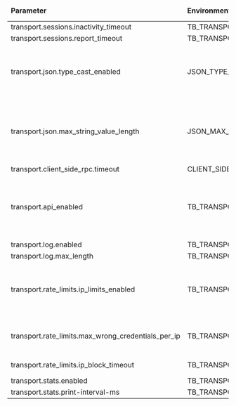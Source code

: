 <table>
  <thead>
      <tr>
          <td style="width: 25%"><b>Parameter</b></td><td style="width: 30%"><b>Environment Variable</b></td><td style="width: 15%"><b>Default Value</b></td><td style="width: 30%"><b>Description</b></td>
      </tr>
  </thead>
  <tbody>
      <tr>
          <td>transport.sessions.inactivity_timeout</td>
          <td>TB_TRANSPORT_SESSIONS_INACTIVITY_TIMEOUT</td>
          <td>300000</td>
          <td></td>
      </tr>
      <tr>
          <td>transport.sessions.report_timeout</td>
          <td>TB_TRANSPORT_SESSIONS_REPORT_TIMEOUT</td>
          <td>3000</td>
          <td></td>
      </tr>
      <tr>
          <td>transport.json.type_cast_enabled</td>
          <td>JSON_TYPE_CAST_ENABLED</td>
          <td>true</td>
          <td>Cast String data types to Numeric if possible when processing Telemetry/Attributes JSON</td>
      </tr>
      <tr>
          <td>transport.json.max_string_value_length</td>
          <td>JSON_MAX_STRING_VALUE_LENGTH</td>
          <td>0</td>
          <td>Maximum allowed string value length when processing Telemetry/Attributes JSON (0 value disables string value length check)</td>
      </tr>
      <tr>
          <td>transport.client_side_rpc.timeout</td>
          <td>CLIENT_SIDE_RPC_TIMEOUT</td>
          <td>60000</td>
          <td></td>
      </tr>
      <tr>
          <td>transport.api_enabled</td>
          <td>TB_TRANSPORT_API_ENABLED</td>
          <td>true</td>
          <td>Enable/disable http/mqtt/coap transport protocols (has higher priority than certain protocol's 'enabled' property)</td>
      </tr>
      <tr>
          <td>transport.log.enabled</td>
          <td>TB_TRANSPORT_LOG_ENABLED</td>
          <td>true</td>
          <td></td>
      </tr>
      <tr>
          <td>transport.log.max_length</td>
          <td>TB_TRANSPORT_LOG_MAX_LENGTH</td>
          <td>1024</td>
          <td></td>
      </tr>
      <tr>
          <td>transport.rate_limits.ip_limits_enabled</td>
          <td>TB_TRANSPORT_IP_RATE_LIMITS_ENABLED</td>
          <td>false</td>
          <td>Enable or disable generic rate limits. Device and Tenant specific rate limits are controlled in Tenant Profile.</td>
      </tr>
      <tr>
          <td>transport.rate_limits.max_wrong_credentials_per_ip</td>
          <td>TB_TRANSPORT_MAX_WRONG_CREDENTIALS_PER_IP</td>
          <td>10</td>
          <td>Maximum number of connect attempts with invalid credentials</td>
      </tr>
      <tr>
          <td>transport.rate_limits.ip_block_timeout</td>
          <td>TB_TRANSPORT_IP_BLOCK_TIMEOUT</td>
          <td>60000</td>
          <td>Timeout to expire block IP addresses</td>
      </tr>
      <tr>
          <td>transport.stats.enabled</td>
          <td>TB_TRANSPORT_STATS_ENABLED</td>
          <td>true</td>
          <td></td>
      </tr>
      <tr>
          <td>transport.stats.print-interval-ms</td>
          <td>TB_TRANSPORT_STATS_PRINT_INTERVAL_MS</td>
          <td>60000</td>
          <td></td>
      </tr>
  </tbody>
</table>
